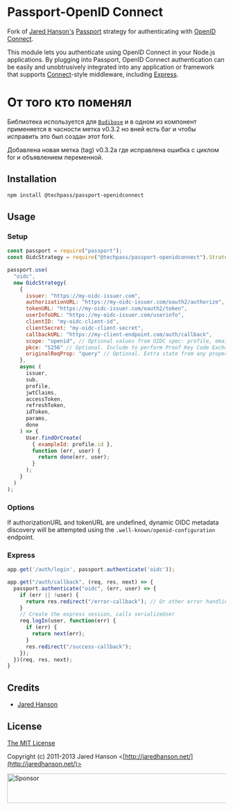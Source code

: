 # Passport-OpenID Connect

Fork of [Jared Hanson's](http://github.com/jaredhanson) [Passport](https://github.com/jaredhanson/passport) strategy for authenticating
with [OpenID Connect](http://openid.net/connect/).

This module lets you authenticate using OpenID Connect in your Node.js
applications.  By plugging into Passport, OpenID Connect authentication can be
easily and unobtrusively integrated into any application or framework that
supports [Connect](http://www.senchalabs.org/connect/)-style middleware,
including [Express](http://expressjs.com/).

# От того кто поменял
Библиотека используется для [`Budibase`](https://github.com/akrasnov87/budibase) и в одном из компонент применяется в часности метка v0.3.2 но вней есть баг и чтобы исправить это был создан этот fork.

Добавлена новая метка (tag) v0.3.2a где исправлена ошибка с циклом for и объявлением переменной.

## Installation

```bash
npm install @techpass/passport-openidconnect
```

## Usage

### Setup

```javascript
const passport = require("passport");
const OidcStrategy = require("@techpass/passport-openidconnect").Strategy;

passport.use(
  "oidc",
  new OidcStrategy(
    {
      issuer: "https://my-oidc-issuer.com",
      authorizationURL: "https://my-oidc-issuer.com/oauth2/authorize",
      tokenURL: "https://my-oidc-issuer.com/oauth2/token",
      userInfoURL: "https://my-oidc-issuer.com/userinfo",
      clientID: "my-oidc-client-id",
      clientSecret: "my-oidc-client-secret",
      callbackURL: "https://my-client-endpoint.com/auth/callback",
      scope: "openid", // Optional values from OIDC spec: profile, email, address, phone
      pkce: "S256" // Optional. Include to perform Proof Key Code Exchange else ignore. Possible values are "S256" || "plain"
      originalReqProp: "query" // Optional. Extra state from any properties in the original auth request which will be sent back in the callback's request.query.state as a json string. Possible values are default properties in req such as path, params, query or any custom properties you assign into req
    },
    async (
      issuer,
      sub,
      profile,
      jwtClaims,
      accessToken,
      refreshToken,
      idToken,
      params,
      done
    ) => {
      User.findOrCreate(
        { exampleId: profile.id },
        function (err, user) {
          return done(err, user);
        }
      );
    }
  )
);
```

### Options

If authorizationURL and tokenURL are undefined, dynamic OIDC metadata discovery will be attempted using the `.well-known/openid-configuration` endpoint.

### Express

```javascript
app.get('/auth/login', passport.authenticate('oidc'));

app.get("/auth/callback", (req, res, next) => {
  passport.authenticate("oidc", (err, user) => {
    if (err || !user) { 
      return res.redirect("/error-callback"); // Or other error handling
    }
    // Create the express session, calls serializeUser
    req.logIn(user, function(err) {
      if (err) {
        return next(err);
      }
      res.redirect("/success-callback");
    });
  })(req, res, next);
}
  ```

## Credits

  - [Jared Hanson](http://github.com/jaredhanson)

## License

[The MIT License](http://opensource.org/licenses/MIT)

Copyright (c) 2011-2013 Jared Hanson <[http://jaredhanson.net/](http://jaredhanson.net/)>

<a target='_blank' rel='nofollow' href='https://app.codesponsor.io/link/vK9dyjRnnWsMzzJTQ57fRJpH/jaredhanson/passport-openidconnect'>  <img alt='Sponsor' width='888' height='68' src='https://app.codesponsor.io/embed/vK9dyjRnnWsMzzJTQ57fRJpH/jaredhanson/passport-openidconnect.svg' /></a>

